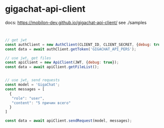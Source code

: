 # gigachat-api-client


docs: https://mobilon-dev.github.io/gigachat-api-client/
see ./samples


`````javascript


// get jwt
const authClient = new AuthClient(CLIENT_ID, CLIENT_SECRET, {debug: true});
const data = await authClient.getToken('GIGACHAT_API_PERS');

// use jwt, get files
const apiClient = new ApiClient(JWT, {debug: true});
const data = await apiClient.getFileList();


// use jwt, send requests
const model = 'GigaChat';
const messages = [
  {
   "role": "user",
   "content": "5 причин всего"
  }
]

const data = await apiClient.sendRequest(model, messages);


`````
